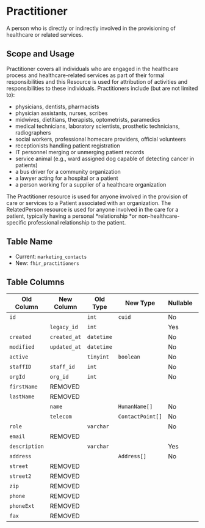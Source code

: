 # Practitioner

A person who is directly or indirectly involved in the provisioning of healthcare or related services.

## Scope and Usage

Practitioner covers all individuals who are engaged in the healthcare process and healthcare-related services as part of their formal responsibilities and this Resource is used for attribution of activities and responsibilities to these individuals. Practitioners include (but are not limited to):

-   physicians, dentists, pharmacists
-   physician assistants, nurses, scribes
-   midwives, dietitians, therapists, optometrists, paramedics
-   medical technicians, laboratory scientists, prosthetic technicians, radiographers
-   social workers, professional homecare providers, official volunteers
-   receptionists handling patient registration
-   IT personnel merging or unmerging patient records
-   service animal (e.g., ward assigned dog capable of detecting cancer in patients)
-   a bus driver for a community organization
-   a lawyer acting for a hospital or a patient
-   a person working for a supplier of a healthcare organization

The Practitioner resource is used for anyone involved in the provision of care or services to a Patient associated with an organization. The RelatedPerson resource is used for anyone involved in the care for a patient, typically having a personal *relationship *or non-healthcare-specific professional relationship to the patient.

## Table Name

-   Current: `marketing_contacts`
-   New: `fhir_practitioners`

## Table Columns

| Old Column    | New Column   | Old Type   | New Type         | Nullable | Default |
| ------------- | ------------ | ---------- | ---------------- | -------- | ------- |
| `id`          |              | `int`      | `cuid`           | No       |         |
|               | `legacy_id`  | `int`      |                  | Yes      | `NULL`  |
| `created`     | `created_at` | `datetime` |                  | No       |         |
| `modified`    | `updated_at` | `datetime` |                  | No       |         |
| `active`      |              | `tinyint`  | `boolean`        | No       | `true`  |
| `staffID`     | `staff_id`   | `int`      |                  | No       |         |
| `orgId`       | `org_id`     | `int`      |                  | No       |         |
| `firstName`   | REMOVED      |            |                  |          |         |
| `lastName`    | REMOVED      |            |                  |          |         |
|               | `name`       |            | `HumanName[]`    | No       |         |
|               | `telecom`    |            | `ContactPoint[]` | No       | `[]`    |
| `role`        |              | `varchar`  |                  | No       |         |
| `email`       | REMOVED      |            |                  |          |         |
| `description` |              | `varchar`  |                  | Yes      | `NULL`  |
| `address`     |              |            | `Address[]`      | No       | `[]`    |
| `street`      | REMOVED      |            |                  |          |         |
| `street2`     | REMOVED      |            |                  |          |         |
| `zip`         | REMOVED      |            |                  |          |         |
| `phone`       | REMOVED      |            |                  |          |         |
| `phoneExt`    | REMOVED      |            |                  |          |         |
| `fax`         | REMOVED      |            |                  |          |         |
